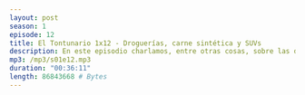 ```yaml
---
layout: post
season: 1
episode: 12
title: El Tontunario 1x12 - Droguerías, carne sintética y SUVs
description: En este episodio charlamos, entre otras cosas, sobre las droguerías del futuro, la investigación en carne sintética y la moda de los SUVs
mp3: /mp3/s01e12.mp3
duration: "00:36:11"
length: 86843668 # Bytes
---
```



